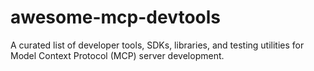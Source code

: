 # awesome-mcp-devtools
A curated list of developer tools, SDKs, libraries, and testing utilities for Model Context Protocol (MCP) server development.
